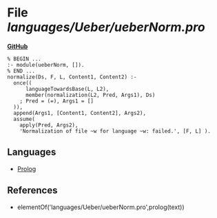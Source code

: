 # File _languages/Ueber/ueberNorm.pro_
**[GitHub](https://github.com/softlang/yas/blob/master/languages/Ueber/ueberNorm.pro)**
```
% BEGIN ...
:- module(ueberNorm, []).
% END ...
normalize(Ds, F, L, Content1, Content2) :-
  once((
      languageTowardsBase(L, L2),
      member(normalization(L2, Pred, Args1), Ds)
    ; Pred = (=), Args1 = [] 
  )),
  append(Args1, [Content1, Content2], Args2),
  assume(
    apply(Pred, Args2),
    'Normalization of file ~w for language ~w: failed.', [F, L] ).
```

## Languages
* [Prolog](../languages/Prolog.md)

## References
* elementOf('languages/Ueber/ueberNorm.pro',prolog(text))
